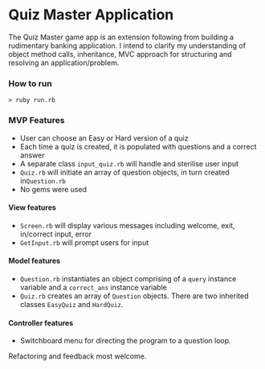 # Quiz Master Application

The Quiz Master game app is an extension following from building a rudimentary banking application. I intend to clarify my understanding of object method calls, inheritance, MVC approach for structuring and resolving an application/problem. 

### How to run
```
> ruby run.rb
```

### MVP Features
* User can choose an Easy or Hard version of a quiz
* Each time a quiz is created, it is populated with questions and a correct answer
* A separate class `input_quiz.rb` will handle and sterilise user input
* `Quiz.rb` will initiate an array of question objects, in turn created in`Question.rb`
* No gems were used

#### View features
* `Screen.rb` will display various messages including welcome, exit, in/correct input, error
* `GetInput.rb` will prompt users for input

#### Model features
* `Question.rb` instantiates an object comprising of a `query` instance variable and a `correct_ans` instance variable
* `Quiz.rb` creates an array of `Question` objects. There are two inherited classes `EasyQuiz` and `HardQuiz`.

#### Controller features
* Switchboard menu for directing the program to a question loop.

Refactoring and feedback most welcome. 